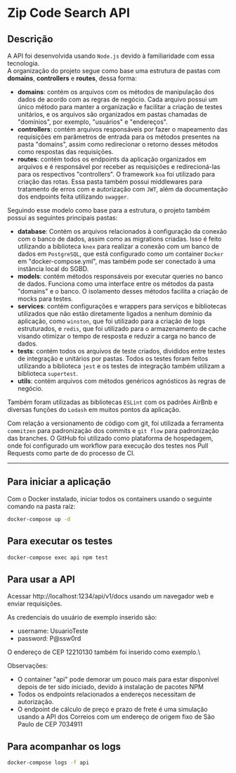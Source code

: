 # Zip Code Search API

## Descrição

A API foi desenvolvida usando `Node.js` devido à familiaridade com essa tecnologia.\
A organização do projeto segue como base uma estrutura de pastas com **domains**, **controllers** e **routes**, dessa forma:
- **domains**: contém os arquivos com os métodos de manipulação dos dados de acordo com as regras de negócio. Cada arquivo possui um único método para manter a organização e facilitar a criação de testes unitários, e os arquivos são organizados em pastas chamadas de "domínios", por exemplo, "usuários" e "endereços".
- **controllers**: contém arquivos responsáveis por fazer o mapeamento das requisições em parâmetros de entrada para os métodos presentes na pasta "domains", assim como redirecionar o retorno desses métodos como respostas das requisições.
- **routes**: contém todos os endpoints da aplicação organizados em arquivos e é responsável por receber as requisições e redirecioná-las para os respectivos "controllers". O framework `koa` foi utilizado para criação das rotas. Essa pasta também possui middlewares para tratamento de erros com e autorização com `JWT`, além da documentação dos endpoints feita utilizando `swagger`.

Seguindo esse modelo como base para a estrutura, o projeto também possui as seguintes principais pastas:
- **database**: Contém os arquivos relacionados à configuração da conexão com o banco de dados, assim como as migrations criadas. Isso é feito utilizando a biblioteca `knex` para realizar a conexão com um banco de dados em `PostgreSQL`, que está configurado como um container `Docker` em "docker-compose.yml", mas também pode ser conectado à uma instância local do SGBD.
- **models**: contém métodos responsáveis por executar queries no banco de dados. Funciona como uma interface entre os métodos da pasta "domains" e o banco. O isolamento desses métodos facilita a criação de mocks para testes.
- **services**: contém configurações e wrappers para serviços e bibliotecas utilizados que não estão diretamente ligados a nenhum domínio da aplicação, como `winston`, que foi utilizado para a criação de logs estruturados, e `redis`, que foi utilizado para o armazenamento de cache visando otimizar o tempo de resposta e reduzir a carga no banco de dados.
- **tests**: contém todos os arquivos de teste criados, divididos entre testes de integração e unitários por pastas. Todos os testes foram feitos utilizando a biblioteca `jest` e os testes de integração também utilizam a biblioteca `supertest`.
- **utils**: contém arquivos com métodos genéricos agnósticos às regras de negócio.

Também foram utilizadas as bibliotecas `ESLint` com os padrões AirBnb e diversas funções do `Lodash` em muitos pontos da aplicação.

Com relação a versionamento de código com git, foi utilizada a ferramenta `commitzen` para padronização dos commits e `git flow` para padronização das branches. O GitHub foi utilizado como plataforma de hospedagem, onde foi configurado um workflow para execução dos testes nos Pull Requests como parte de do processo de CI.

---

## **Para iniciar a aplicação**

Com o Docker instalado, iniciar todos os containers usando o seguinte comando na pasta raíz:
```sh
docker-compose up -d
```

## **Para executar os testes**
```sh
docker-compose exec api npm test
```

## **Para usar a API**
Acessar http://localhost:1234/api/v1/docs usando um navegador web e enviar requisições.

As credenciais do usuário de exemplo inserido são:
  - username: UsuarioTeste
  - password: P@ssw0rd

O endereço de CEP 12210130 também foi inserido como exemplo.\

Observações:
- O container "api" pode demorar um pouco mais para estar disponível depois de ter sido iniciado, devido à instalação de pacotes NPM
- Todos os endpoints relacionados a endereços necessitam de autorização.
- O endpoint de cálculo de preço e prazo de frete é uma simulação usando a API dos Correios com um endereço de origem fixo de São Paulo de CEP 7034911

## **Para acompanhar os logs**
```sh
docker-compose logs -f api
```